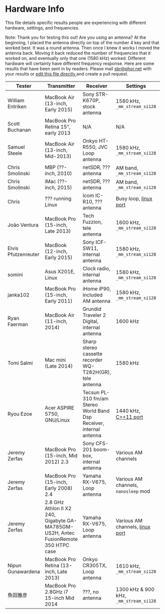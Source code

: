 Hardware Info
==============
This file details specific results people are experiencing with different hardware, settings, and frequencies.

Note: Thank you for testing this out! Are you using an antenna? At the beginning, I placed the antenna directly on top of the number 4 key and that worked best. It was a round antenna. Then once I knew it works I moved the antenna back. Moving it back reduced the number of frequencies that it worked on, and eventually only that one (1580 kHz) worked. Different hardware will certainly have different frequency response. Here are some results that have been sent in by readers. Please mail sbr@phor.net with your results or [edit this file directly ](https://github.com/fulldecent/system-bus-radio/edit/master/HARDWARE-INFO.md) and create a pull request.



| Tester                 | Transmitter                           | Receiver                        | Settings                      | Result                                                          |
| ---------------------- | ------------------------------------- | ------------------------------- | ----------------------------- | --------------------------------------------------------------- |
| William Entriken       | MacBook Air (13-inch, Early 2015)     | Sony STR-K670P, stock antenna   | 1580 kHz, `_mm_stream_si128`  | 2m open air, 1m thru drywall https://youtu.be/caGPmyMLYUI       |
| Scott Buchanan         | MacBook Pro Retina 15", early 2013    | N/A                             | N/A                           | Audible sound from computer https://goo.gl/ll3PxH               |
| Samuel Steele          | MacBook Air (13-inch, Mid-2013)       | Onkyo HT-R550, JVC Loop antenna | 1580 kHz, `_mm_stream_si128`  | Very clear at 2", only noise past 6"                            |
| Chris Smolinski        | MBP (??-inch, 2010)                   | netSDR, ??? antenna             | AM band, `_mm_stream_si128`   | No signal found anywhere on AM band                             |
| Chris Smolinski        | iMac (??-inch, 2015)                  | netSDR, ??? antenna             | AM band, `_mm_stream_si128`   | No signal found anywhere on AM band                             |
| Chris                  | ??? running Linux                     | Icom IC-R10, ??? antenna        | Busy loop, [linux port][1]    | Audible, noisy, not sure distance https://goo.gl/iAkOWV         |
| João Ventura           | MacBook Pro (15-inch, Late 2013)      | Tech Fuzzion, tele antenna      | 1600 kHz, `_mm_stream_si128`  | Few inches https://youtu.be/oXAeGZaka7o                         |
| Elvis Pfutzenreuter    | MacBook (12-inch, Early 2015)         | Sony ICF-SW11, internal antenna | 1580 kHz, `_mm_stream_si128`  | Up to 2m, recommends turning off mains & light                  |
| somini                 | Asus X201E, Linux                     | Clock radio, internal antenna   | 1580 kHz, `_mm_stream_si128`  | A few inches https://youtu.be/Nroc2BtO6NU                       |
| janka102               | MacBook Pro (15-inch, Early 2011)     | iHome iP90, included AM antenna | 1580 kHz, `_mm_stream_si128`  | Several inches https://youtu.be/qN9D3bxkbXk                     |
| Ryan Faerman           | MacBook Air (11-inch, 2014)           | Grundid Traveler 2 Digital, internal antenna | 1600 kHz         | ~6-8 inches                                                     |
| Tomi Salmi             | Mac mini (Late 2014)                  | Sharp stereo cassette recorder WQ-T282H(GR), tele antenna | 1580 kHz  | Few inches, Audible, Noisy                                |
| Ryou Ezoe              | Acer ASPIRE 5750, GNU/Linux           | Tecsun PL-310 fm/am Stereo World Band Dsp Receiver, internal antenna | 1440 kHz, [C++11 port][2] | 30 cm                          |
| Jeremy Zerfas          | MacBook Pro (15-inch, Mid 2012) 2.3   | Sony CFS-201 boom-box, internal antenna | Various AM channels   | Up to 6 feet                                                    |
| Jeremy Zerfas          | MacBook Pro (15-inch, Early 2008) 2.4 | Yamaha RX-V675, Loop antenna    | Various AM channels, `nanosleep` mod        | Up to 7 feet, definitely farther than Mid 2012 model w/ same rcvr |
| Jeremy Zerfas          |  2.8 GHz Athlon II X2 240, Gigabyte GA-MA785GM-US2H, Antec FusionRemote 350 HTPC case | Yamaha RX-V675, Loop antenna | Various AM channels, [linux port][3] | Up to 6" from the processor|
| Nipun Gunawardena      | MacBook Pro Retina (13-inch, Late 2013) | Onkyo CR305TX, Loop antenna   | 1610 kHz, `_mm_stream_si128`  | Audible, ?? inches                                              |
| 魚田雅彦                | MacBook Pro 2.8GHz i7 15-inch Mid 2014 | ???, no antenna                | 1300 kHz & 900 kHz, `_mm_stream_si128` | 6 inches                                              |

[1]: https://github.com/anfractuosity/system-bus-radio/blob/master/main.c
[2]: https://github.com/EzoeRyou/system-bus-radio/blob/master/main.cpp
[3]: https://github.com/fulldecent/system-bus-radio/pull/3
